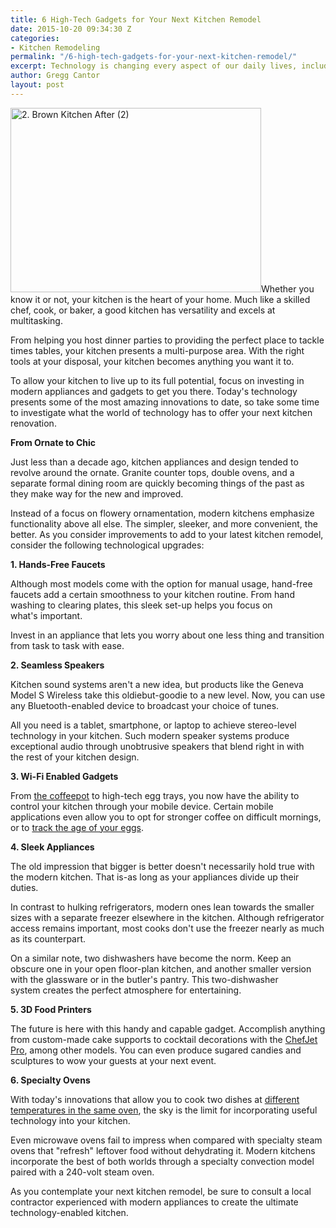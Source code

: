 ```yaml
---
title: 6 High-Tech Gadgets for Your Next Kitchen Remodel
date: 2015-10-20 09:34:30 Z
categories:
- Kitchen Remodeling
permalink: "/6-high-tech-gadgets-for-your-next-kitchen-remodel/"
excerpt: Technology is changing every aspect of our daily lives, including how we work in the kitchen. We share 6 high-tech kitchen gadgets for your kitchen remodel.
author: Gregg Cantor
layout: post
---
```


<p style="text-align: left;"><a href="http://murraylampert.com/wp-content/uploads/2.-Brown-Kitchen-After-2.jpg"><img class="wp-image-2848 alignright" src="http://murraylampert.com/wp-content/uploads/2.-Brown-Kitchen-After-2-1024x752.jpg" alt="2. Brown Kitchen After (2)" width="401" height="295" /></a>Whether you know it or not, your kitchen is the heart of your home. Much like a skilled chef, cook, or baker, a good kitchen has versatility and excels at multitasking.</p>
From helping you host dinner parties to providing the perfect place to tackle times tables, your kitchen presents a multi-purpose area. With the right tools at your disposal, your kitchen becomes anything you want it to.

To allow your kitchen to live up to its full potential, focus on investing in modern appliances and gadgets to get you there. Today's technology presents some of the most amazing innovations to date, so take some time to investigate what the world of technology has to offer your next kitchen renovation.

<strong>From Ornate to Chic</strong>

Just less than a decade ago, kitchen appliances and design tended to revolve around the ornate. Granite counter tops, double ovens, and a separate formal dining room are quickly becoming things of the past as they make way for the new and improved.

Instead of a focus on flowery ornamentation, modern kitchens emphasize functionality above all else. The simpler, sleeker, and more convenient, the better. As you consider improvements to add to your latest kitchen remodel, consider the following technological upgrades:

<strong>1. Hands-Free Faucets</strong>

Although most models come with the option for manual usage, hand-free faucets add a certain smoothness to your kitchen routine. From hand washing to clearing plates, this sleek set-up helps you focus on what's important.

Invest in an appliance that lets you worry about one less thing and transition from task to task with ease.

<strong>2. Seamless Speakers</strong>

Kitchen sound systems aren't a new idea, but products like the Geneva Model S Wireless take this oldiebut-goodie to a new level. Now, you can use any Bluetooth-enabled device to broadcast your choice of tunes.

All you need is a tablet, smartphone, or laptop to achieve stereo-level technology in your kitchen. Such modern speaker systems produce exceptional audio through unobtrusive speakers that blend right in with the rest of your kitchen design.

<strong>3. Wi-Fi Enabled Gadgets</strong>

From <a href="http://smarter.am/">the coffeepot</a> to high-tech egg trays, you now have the ability to control your kitchen through your mobile device. Certain mobile applications even allow you to opt for stronger coffee on difficult mornings, or to <a href="https://www.quirky.com/invent/243958">track the age of your eggs</a>.

<strong>4. Sleek Appliances</strong>

The old impression that bigger is better doesn't necessarily hold true with the modern kitchen. That is-as long as your appliances divide up their duties.

In contrast to hulking refrigerators, modern ones lean towards the smaller sizes with a separate freezer elsewhere in the kitchen. Although refrigerator access remains important, most cooks don't use the freezer nearly as much as its counterpart.

On a similar note, two dishwashers have become the norm. Keep an obscure one in your open floor-plan kitchen, and another smaller version with the glassware or in the butler's pantry. This two-dishwasher system creates the perfect atmosphere for entertaining.

<strong>5. 3D Food Printers</strong>

The future is here with this handy and capable gadget. Accomplish anything from custom-made cake supports to cocktail decorations with the <a href="http://www.3dsystems.com/chefjet">ChefJet Pro</a>, among other models. You can even produce sugared candies and sculptures to wow your guests at your next event.

<strong>6. Specialty Ovens</strong>

With today's innovations that allow you to cook two dishes at <a href="http://www.samsung.com/us/appliances/oven-ranges/NE58H9950WS/AA">different temperatures in the same oven</a>, the sky is the limit for incorporating useful technology into your kitchen.

Even microwave ovens fail to impress when compared with specialty steam ovens that "refresh" leftover food without dehydrating it. Modern kitchens incorporate the best of both worlds through a specialty convection model paired with a 240-volt steam oven.

As you contemplate your next kitchen remodel, be sure to consult a local contractor experienced with modern appliances to create the ultimate technology-enabled kitchen.
